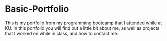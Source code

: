 # Basic-Portfolio
This is my portfolio from my programming bootcamp that I attended while at KU.  In this portfolio you will find out a little bit about me, as well as projects that I worked on while in class, and how to contact me.
